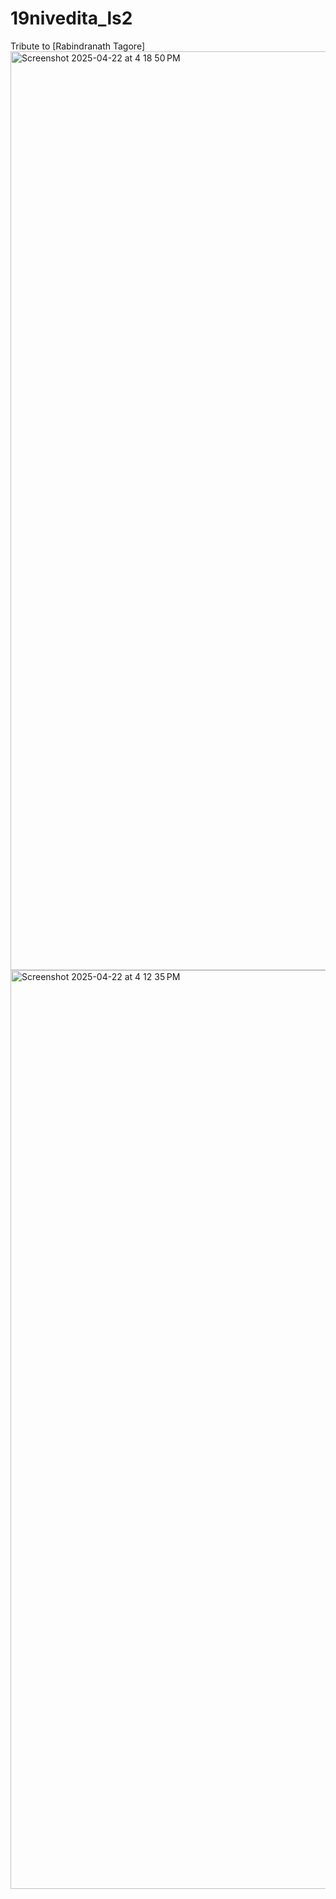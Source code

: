 # 19nivedita_ls2
Tribute to [Rabindranath Tagore]
<img width="1470" alt="Screenshot 2025-04-22 at 4 18 50 PM" src="https://github.com/user-attachments/assets/7d343416-0080-48f0-b6d1-2b07dce979c9" />
<img width="1470" alt="Screenshot 2025-04-22 at 4 12 35 PM" src="https://github.com/user-attachments/assets/e0bc0039-4c8c-46bc-85d1-8f6a9e473613" />


